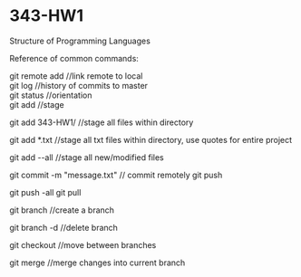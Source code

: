 # 343-HW1
Structure of Programming Languages

Reference of common commands:

git remote add <repo name> <url> //link remote to local  
git log  //history of commits to master  
git status //orientation  
git add <file>  //stage
  
  git add 343-HW1/  //stage all files within directory
  
  git add *.txt  //stage all txt files within directory, use quotes for entire project
  
  git add --all   //stage all new/modified files
  
git commit -m "message.txt"  // commit remotely
git push <remote name> <branch>
  
  git push -all
git pull <branch> <remote name>
  
git branch <name>  //create a branch
  
  git branch -d <name> //delete branch
  
git checkout <name>  //move between branches
  
git merge <name>  //merge changes into current branch
